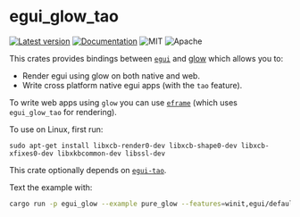 # egui_glow_tao

[![Latest version](https://img.shields.io/crates/v/egui_glow_tao.svg)](https://crates.io/crates/egui_glow_tao)
[![Documentation](https://docs.rs/egui_glow_tao/badge.svg)](https://docs.rs/egui_glow_tao)
![MIT](https://img.shields.io/badge/license-MIT-blue.svg)
![Apache](https://img.shields.io/badge/license-Apache-blue.svg)

This crates provides bindings between [`egui`](https://github.com/emilk/egui) and [glow](https://crates.io/crates/glow) which allows you to:

- Render egui using glow on both native and web.
- Write cross platform native egui apps (with the `tao` feature).

To write web apps using `glow` you can use [`eframe`](https://github.com/emilk/egui/tree/master/crates/eframe) (which uses `egui_glow_tao` for rendering).

To use on Linux, first run:

```
sudo apt-get install libxcb-render0-dev libxcb-shape0-dev libxcb-xfixes0-dev libxkbcommon-dev libssl-dev
```

This crate optionally depends on [`egui-tao`](https://github.com/emilk/egui/tree/master/crates/egui-tao).

Text the example with:

```sh
cargo run -p egui_glow --example pure_glow --features=winit,egui/default_fonts
```

